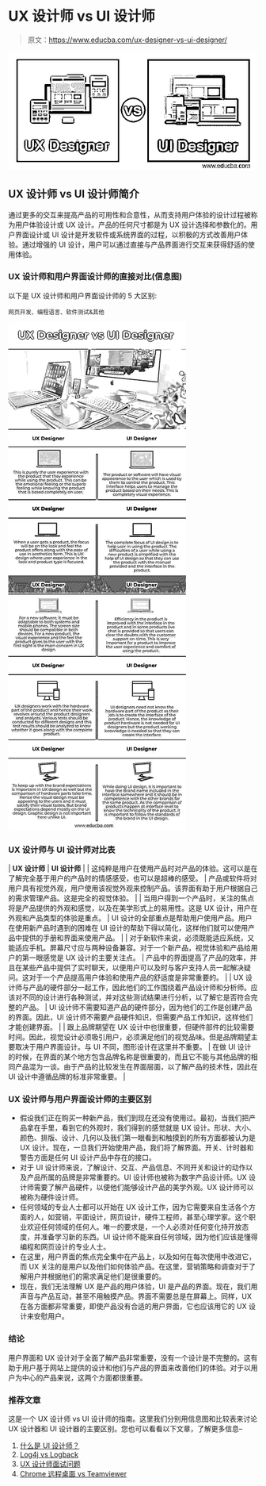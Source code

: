# UX 设计师 vs UI 设计师

> 原文：<https://www.educba.com/ux-designer-vs-ui-designer/>

![UX Designer vs UI Designer](img/bb53240b0c55b34d1067a62971a6b2ba.png)



## UX 设计师 vs UI 设计师简介

通过更多的交互来提高产品的可用性和合意性，从而支持用户体验的设计过程被称为用户体验设计或 UX 设计。产品的任何尺寸都是为 UX 设计选择和参数化的。用户界面设计或 UI 设计是开发软件或系统界面的过程，以积极的方式改善用户体验。通过增强的 UI 设计，用户可以通过直接与产品界面进行交互来获得舒适的使用体验。

### UX 设计师和用户界面设计师的直接对比(信息图)

以下是 UX 设计师和用户界面设计师的 5 大区别:

<small>网页开发、编程语言、软件测试&其他</small>

![UX-Designer-vs-UI-Designer-info](img/8f52e9261b6697c8abca31e21a5427be.png)



### UX 设计师与 UI 设计师对比表

| **UX 设计师** | **UI 设计师** |
| 这纯粹是用户在使用产品时对产品的体验。这可以是在了解完全基于用户的产品时的情感感受，也可以是超棒的感受。 | 产品或软件将对用户具有视觉外观，用户使用该视觉外观来控制产品。该界面有助于用户根据自己的需求管理产品。这是完全的视觉体验。 |
| 当用户得到一个产品时，关注的焦点将是产品提供的外观和感觉，以及在美学形式上的易用性。这是 UX 设计，用户在外观和产品类型的体验是重点。 | UI 设计的全部重点是帮助用户使用产品。用户在使用新产品时遇到的困难在 UI 设计的帮助下得以简化，这样他们就可以使用产品中提供的手册和界面来使用产品。 |
| 对于新软件来说，必须既能适应系统，又能适应手机。屏幕尺寸应与两种设备兼容。对于一个新产品，视觉体验和产品给用户的第一眼感觉是 UX 设计的主要关注点。 | 产品中的界面提高了产品的效率，并且在某些产品中提供了实时聊天，以便用户可以及时与客户支持人员一起解决疑问。这对于一个产品提高用户体验和使用产品的舒适度是非常重要的。 |
| UX 设计师与产品的硬件部分一起工作，因此他们的工作围绕着产品设计师和分析师。应该对不同的设计进行各种测试，并对这些测试结果进行分析，以了解它是否符合完整的产品。 | UI 设计师不需要知道产品的硬件部分，因为他们的工作是创建产品的界面。因此，UI 设计师不需要产品硬件知识，但需要产品工作知识，这样他们才能创建界面。 |
| 跟上品牌期望在 UX 设计中也很重要，但硬件部件的比较需要时间。因此，视觉设计必须吸引用户，必须满足他们的视觉品味。但是品牌期望主要取决于用户界面设计。与 UI 不同，图形设计在这里并不重要。 | 在做 UI 设计的时候，在界面的某个地方包含品牌名称是很重要的，而且它不能与其他品牌的相同产品混为一谈。由于产品的比较发生在界面层面，以了解产品的技术性，因此在 UI 设计中遵循品牌的标准非常重要。 |

### UX 设计师与用户界面设计师的主要区别

*   假设我们正在购买一种新产品，我们到现在还没有使用过。最初，当我们把产品拿在手里，看到它的外观时，我们得到的感觉就是 UX 设计。形状、大小、颜色、排版、设计、几何以及我们第一眼看到和触摸到的所有方面都被认为是 UX 设计。现在，一旦我们开始使用产品，我们将了解界面。开关、计时器和警告方面是任何 UI 设计产品中存在的接口。
*   对于 UI 设计师来说，了解设计、交互、产品信息、不同开关和设计的动作以及产品所属的品牌是非常重要的。UI 设计师也被称为数字产品设计师。UX 设计师需要了解产品硬件，以便他们能够设计产品的美学外观。UX 设计师可以被称为硬件设计师。
*   任何领域的专业人士都可以开始在 UX 设计工作，因为它需要来自生活各个方面的人，如营销，平面设计，网页设计，硬件工程师，甚至心理学家。这个职业欢迎任何领域的任何人。唯一的要求是，一个人必须对任何变化持开放态度，并准备学习新的东西。UI 设计师不能来自任何领域，因为他们应该是懂得编程和网页设计的专业人士。
*   在这里，用户界面的焦点完全集中在产品上，以及如何在每次使用中改进它，而 UX 关注的是用户以及他们如何体验产品。在这里，营销策略和调查对于了解用户并根据他们的需求满足他们是很重要的。
*   现在，我们无法理解 UX 是产品的用户体验，UI 是产品的界面。现在，我们用声音与产品互动，甚至不用触摸产品。界面不需要总是在屏幕上。同样，UX 在各方面都非常重要，即使产品没有合适的用户界面，它也应该用它的 UX 设计来安慰用户。

### 结论

用户界面和 UX 设计对于全面了解产品非常重要，没有一个设计是不完整的。这有助于用户基于网站上提供的设计和他们与产品的界面来改善他们的体验。对于以用户为中心的产品来说，这两个方面都很重要。

### 推荐文章

这是一个 UX 设计师 vs UI 设计师的指南。这里我们分别用信息图和比较表来讨论 UX 设计器和 UI 设计器的主要区别。您也可以看看以下文章，了解更多信息–

1.  [什么是 UI 设计师？](https://www.educba.com/what-is-ui-designer/)
2.  [Log4j vs Logback](https://www.educba.com/log4j-vs-logback/)
3.  [UX 设计师面试问题](https://www.educba.com/ux-designer-interview-questions/)
4.  [Chrome 远程桌面 vs Teamviewer](https://www.educba.com/chrome-remote-desktop-vs-teamviewer/)





